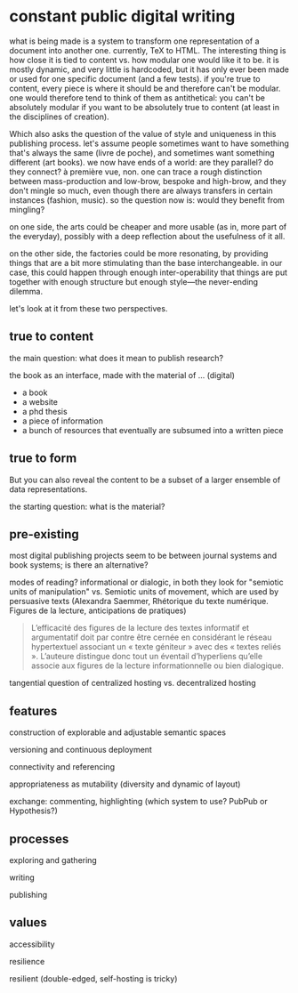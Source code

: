 # constant public digital writing

what is being made is a system to transform one representation of a document into another one. currently, TeX to HTML. The interesting thing is how close it is tied to content vs. how modular one would like it to be. it is mostly dynamic, and very little is hardcoded, but it has only ever been made or used for one specific document (and a few tests). if you're true to content, every piece is where it should be and therefore can't be modular. one would therefore tend to think of them as antithetical: you can't be absolutely modular if you want to be absolutely true to content (at least in the disciplines of creation).

Which also asks the question of the value of style and uniqueness in this publishing process. let's assume people sometimes want to have something that's always the same (livre de poche), and sometimes want something different (art books). we now have ends of a world: are they parallel? do they connect? à première vue, non. one can trace a rough distinction between mass-production and low-brow, bespoke and high-brow, and they don't mingle so much, even though there are always transfers in certain instances (fashion, music). so the question now is: would they benefit from mingling?

on one side, the arts could be cheaper and more usable (as in, more part of the everyday), possibly with a deep reflection about the usefulness of it all.

on the other side, the factories could be more resonating, by providing things that are a bit more stimulating than the base interchangeable. in our case, this could happen through enough inter-operability that things are put together with enough structure but enough style—the never-ending dilemma.

let's look at it from these two perspectives.

## true to content

the main question: what does it mean to publish research?

the book as an interface, made with the material of ... (digital)

- a book
- a website
- a phd thesis
- a piece of information
- a bunch of resources that eventually are subsumed into a written piece

## true to form

But you can also reveal the content to be a subset of a larger ensemble of data representations.

the starting question: what is the material?

## pre-existing

most digital publishing projects seem to be between journal systems and book systems; is there an alternative?

modes of reading? informational or dialogic, in both they look for "semiotic units of manipulation" vs. Semiotic units of movement, which are used by persuasive texts (Alexandra Saemmer, Rhétorique du texte numérique. Figures de la lecture, anticipations de pratiques)

> L’efficacité des figures de la lecture des textes informatif et argumentatif doit par contre être cernée en considérant le réseau hypertextuel associant un « texte géniteur » avec des « textes reliés ». L’auteure distingue donc tout un éventail d’hyperliens qu’elle associe aux figures de la lecture informationnelle ou bien dialogique.

tangential question of centralized hosting vs. decentralized hosting

## features

construction of explorable and adjustable semantic spaces

versioning and continuous deployment

connectivity and referencing

appropriateness as mutability (diversity and dynamic of layout)

exchange: commenting, highlighting (which system to use? PubPub or Hypothesis?)

## processes

exploring and gathering

writing

publishing

## values

accessibility

resilience

resilient (double-edged, self-hosting is tricky)

